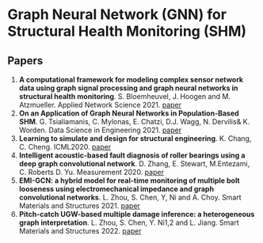 # Graph Neural Network (GNN) for Structural Health Monitoring (SHM)



## Papers

1. **A computational framework for modeling complex sensor network data using graph signal processing and graph neural networks in structural health monitoring**. S. Bloemheuvel, J. Hoogen and M. Atzmueller. Applied Network Science 2021. [paper](https://appliednetsci.springeropen.com/articles/10.1007/s41109-021-00438-8)
2. **On an Application of Graph Neural Networks in Population-Based SHM**. G. Tsialiamanis, C. Mylonas, E. Chatzi, D.J. Wagg, N. Dervilis& K. Worden. Data Science in Engineering 2021. [paper](https://arxiv.org/pdf/2203.01646.pdf)
3. **Learning to simulate and design for structural engineering**. K. Chang, C. Cheng. ICML2020. [paper](https://arxiv.org/abs/2003.09103) 
4. **Intelligent acoustic-based fault diagnosis of roller bearings using a deep graph convolutional network**. D. Zhang, E. Stewart, M.Entezami, C. Roberts D. Yu. Measurement 2020. [paper](https://www.sciencedirect.com/science/article/abs/pii/S0263224120301226#!)
5. **EMI-GCN: a hybrid model for real-time monitoring of multiple bolt looseness using electromechanical impedance and graph convolutional networks**. L. Zhou, S. Chen, Y, Ni and A. Choy. Smart Materials and Structures 2021. [paper](https://iopscience.iop.org/article/10.1088/1361-665X/abe292)
6. **Pitch-catch UGW-based multiple damage inference: a heterogeneous graph interpretation**. L. Zhou, S. Chen, Y. Ni1,2 and L. Jiang. Smart Materials and Structures 2022. [paper](https://iopscience.iop.org/article/10.1088/1361-665X/ac36b0)